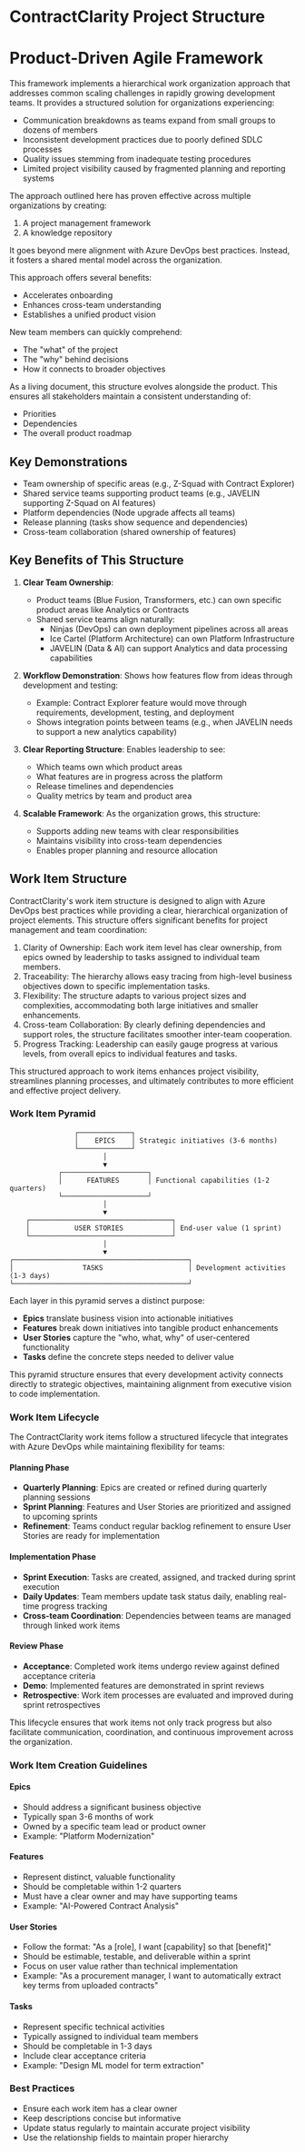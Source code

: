 # ContractClarity Project Structure

# Product-Driven Agile Framework

This framework implements a hierarchical work organization approach that addresses common scaling challenges in rapidly growing development teams. It provides a structured solution for organizations experiencing:

- Communication breakdowns as teams expand from small groups to dozens of members
- Inconsistent development practices due to poorly defined SDLC processes
- Quality issues stemming from inadequate testing procedures
- Limited project visibility caused by fragmented planning and reporting systems

The approach outlined here has proven effective across multiple organizations by creating:
1. A project management framework
2. A knowledge repository

It goes beyond mere alignment with Azure DevOps best practices.
Instead, it fosters a shared mental model across the organization.

This approach offers several benefits:
- Accelerates onboarding
- Enhances cross-team understanding
- Establishes a unified product vision

New team members can quickly comprehend:
- The "what" of the project
- The "why" behind decisions
- How it connects to broader objectives

As a living document, this structure evolves alongside the product.
This ensures all stakeholders maintain a consistent understanding of:
- Priorities
- Dependencies
- The overall product roadmap

## Key Demonstrations

- Team ownership of specific areas (e.g., Z-Squad with Contract Explorer)
- Shared service teams supporting product teams (e.g., JAVELIN supporting Z-Squad on AI features)
- Platform dependencies (Node upgrade affects all teams)
- Release planning (tasks show sequence and dependencies)
- Cross-team collaboration (shared ownership of features)

## Key Benefits of This Structure

1. **Clear Team Ownership**:
   - Product teams (Blue Fusion, Transformers, etc.) can own specific product areas like Analytics or Contracts
   - Shared service teams align naturally:
     - Ninjas (DevOps) can own deployment pipelines across all areas
     - Ice Cartel (Platform Architecture) can own Platform Infrastructure
     - JAVELIN (Data & AI) can support Analytics and data processing capabilities

2. **Workflow Demonstration**: Shows how features flow from ideas through development and testing:
   - Example: Contract Explorer feature would move through requirements, development, testing, and deployment
   - Shows integration points between teams (e.g., when JAVELIN needs to support a new analytics capability)

3. **Clear Reporting Structure**: Enables leadership to see:
   - Which teams own which product areas
   - What features are in progress across the platform
   - Release timelines and dependencies
   - Quality metrics by team and product area

4. **Scalable Framework**: As the organization grows, this structure:
   - Supports adding new teams with clear responsibilities
   - Maintains visibility into cross-team dependencies
   - Enables proper planning and resource allocation

## Work Item Structure

ContractClarity's work item structure is designed to align with Azure DevOps best practices while providing a clear, hierarchical organization of project elements. This structure offers significant benefits for project management and team coordination:

1. Clarity of Ownership: Each work item level has clear ownership, from epics owned by leadership to tasks assigned to individual team members.
2. Traceability: The hierarchy allows easy tracing from high-level business objectives down to specific implementation tasks.
3. Flexibility: The structure adapts to various project sizes and complexities, accommodating both large initiatives and smaller enhancements.
4. Cross-team Collaboration: By clearly defining dependencies and support roles, the structure facilitates smoother inter-team cooperation.
5. Progress Tracking: Leadership can easily gauge progress at various levels, from overall epics to individual features and tasks.

This structured approach to work items enhances project visibility, streamlines planning processes, and ultimately contributes to more efficient and effective project delivery.

### Work Item Pyramid

                    ┌─────────────┐
                    │    EPICS    │ Strategic initiatives (3-6 months)
                    └─────────────┘
                           │
                           ▼
                ┌─────────────────────┐
                │      FEATURES       │ Functional capabilities (1-2 quarters)
                └─────────────────────┘
                           │
                           ▼
        ┌───────────────────────────────────┐
        │           USER STORIES            │ End-user value (1 sprint)
        └───────────────────────────────────┘
                           │
                           ▼
    ┌───────────────────────────────────────────┐
    │                 TASKS                     │ Development activities (1-3 days)
    └───────────────────────────────────────────┘

Each layer in this pyramid serves a distinct purpose:

- **Epics** translate business vision into actionable initiatives
- **Features** break down initiatives into tangible product enhancements
- **User Stories** capture the "who, what, why" of user-centered functionality
- **Tasks** define the concrete steps needed to deliver value

This pyramid structure ensures that every development activity connects directly to strategic objectives, maintaining alignment from executive vision to code implementation.

### Work Item Lifecycle

The ContractClarity work items follow a structured lifecycle that integrates with Azure DevOps while maintaining flexibility for teams:

#### Planning Phase
- **Quarterly Planning**: Epics are created or refined during quarterly planning sessions
- **Sprint Planning**: Features and User Stories are prioritized and assigned to upcoming sprints
- **Refinement**: Teams conduct regular backlog refinement to ensure User Stories are ready for implementation

#### Implementation Phase
- **Sprint Execution**: Tasks are created, assigned, and tracked during sprint execution
- **Daily Updates**: Team members update task status daily, enabling real-time progress tracking
- **Cross-team Coordination**: Dependencies between teams are managed through linked work items

#### Review Phase
- **Acceptance**: Completed work items undergo review against defined acceptance criteria
- **Demo**: Implemented features are demonstrated in sprint reviews
- **Retrospective**: Work item processes are evaluated and improved during sprint retrospectives

This lifecycle ensures that work items not only track progress but also facilitate communication, coordination, and continuous improvement across the organization.

### Work Item Creation Guidelines

#### Epics
- Should address a significant business objective
- Typically span 3-6 months of work
- Owned by a specific team lead or product owner
- Example: "Platform Modernization"

#### Features
- Represent distinct, valuable functionality
- Should be completable within 1-2 quarters
- Must have a clear owner and may have supporting teams
- Example: "AI-Powered Contract Analysis"

#### User Stories
- Follow the format: "As a [role], I want [capability] so that [benefit]"
- Should be estimable, testable, and deliverable within a sprint
- Focus on user value rather than technical implementation
- Example: "As a procurement manager, I want to automatically extract key terms from uploaded contracts"

#### Tasks
- Represent specific technical activities
- Typically assigned to individual team members
- Should be completable in 1-3 days
- Include clear acceptance criteria
- Example: "Design ML model for term extraction"

### Best Practices

- Ensure each work item has a clear owner
- Keep descriptions concise but informative
- Update status regularly to maintain accurate project visibility
- Use the relationship fields to maintain proper hierarchy

